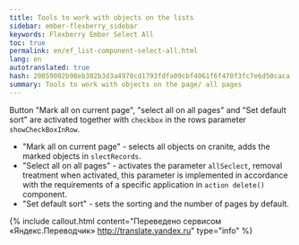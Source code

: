 ```yaml
--- 
title: Tools to work with objects on the lists 
sidebar: ember-flexberry_sidebar 
keywords: Flexberry Ember Select All 
toc: true 
permalink: en/ef_list-component-select-all.html 
lang: en 
autotranslated: true 
hash: 20059002b98eb302b3d3a4970cd1793fdfa09cbf4061f6f470f3fc7e6d50caca 
summary: Tools to work with objects on the page/ all pages 
--- 
```


Button "Mark all on current page", "select all on all pages" and "Set default sort" are activated together with `checkbox` in the rows parameter `showCheckBoxInRow`. 

* "Mark all on current page" - selects all objects on cranite, adds the marked objects in `slectRecords`. 
* "Select all on all pages" - activates the parameter `allSeclect`, removal treatment when activated, this parameter is implemented in accordance with the requirements of a specific application in `action delete()` component. 
* "Set default sort" - sets the sorting and the number of pages by default. 



{% include callout.html content="Переведено сервисом «Яндекс.Переводчик» <http://translate.yandex.ru>" type="info" %}